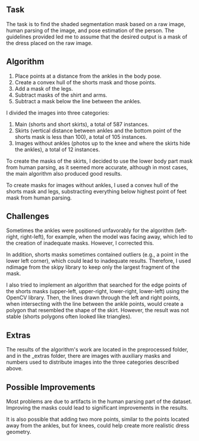
## Task
The task is to find the shaded segmentation mask based on a raw image, human parsing of the image, and pose estimation of the person. The guidelines provided led me to assume that the desired output is a mask of the dress placed on the raw image.

## Algorithm
1. Place points at a distance from the ankles in the body pose.
2. Create a convex hull of the shorts mask and those points.
3. Add a mask of the legs.
4. Subtract masks of the shirt and arms.
5. Subtract a mask below the line between the ankles.

I divided the images into three categories:
1. Main (shorts and short skirts), a total of 587 instances.
2. Skirts (vertical distance between ankles and the bottom point of the shorts mask is less than 100), a total of 105 instances.
3. Images without ankles (photos up to the knee and where the skirts hide the ankles), a total of 12 instances.

To create the masks of the skirts, I decided to use the lower body part mask from human parsing, as it seemed more accurate, although in most cases, the main algorithm also produced good results.

To create masks for images without ankles, I used a convex hull of the shorts mask and legs, substracting everything below highest point of feet mask from human parsing.

## Challenges

Sometimes the ankles were positioned unfavorably for the algorithm (left-right, right-left), for example, when the model was facing away, which led to the creation of inadequate masks. However, I corrected this.

In addition, shorts masks sometimes contained outliers (e.g., a point in the lower left corner), which could lead to inadequate results. Therefore, I used ndimage from the skipy library to keep only the largest fragment of the mask. 

I also tried to implement an algorithm that searched for the edge points of the shorts masks (upper-left, upper-right, lower-right, lower-left) using the OpenCV library. Then, the lines drawn through the left and right points, when intersecting with the line between the ankle points, would create a polygon that resembled the shape of the skirt. However, the result was not stable (shorts polygons often looked like triangles).

## Extras

The results of the algorithm's work are located in the preprocessed folder, and in the _extras folder, there are images with auxiliary masks and numbers used to distribute images into the three categories described above.

## Possible Improvements

Most problems are due to artifacts in the human parsing part of the dataset. Improving the masks could lead to significant improvements in the results.

It is also possible that adding two more points, similar to the points located away from the ankles, but for knees, could help create more realistic dress geometry.